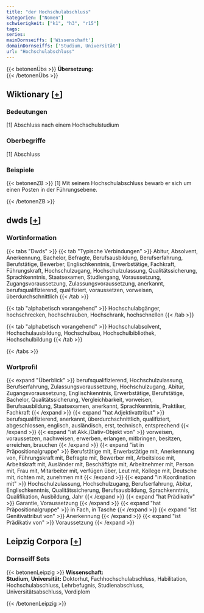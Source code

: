 ```yaml
---
title: "der Hochschulabschluss"
kategorien: ["Nomen"]
schwierigkeit: ["k1", "h3", "r15"]
tags:
series:
mainDornseiffs: ['Wissenschaft']
domainDornseiffs: ['Studium, Universität']
url: "Hochschulabschluss"
---
```


{{< betonenÜbs >}}
**Übersetzung:**  
{{< /betonenÜbs >}}

## Wiktionary [[+](https://de.wiktionary.org/wiki/Hochschulabschluss)]

### Bedeutungen
[1] Abschluss nach einem Hochschulstudium  

### Oberbegriffe
[1] Abschluss  

### Beispiele
{{< betonenZB >}}
[1] Mit seinem Hochschulabschluss bewarb er sich um einen Posten in der Führungsebene.  

{{< /betonenZB >}}


## dwds [[+](https://www.dwds.de/wb/Hochschulabschluss)]

### Wortinformation
{{< tabs "Dwds" >}}
{{< tab "Typische Verbindungen" >}}
Abitur, Absolvent, Anerkennung, Bachelor, Befragte, Berufsausbildung, Berufserfahrung, Berufstätige, Bewerber, Englischkenntnis, Erwerbstätige, Fachkraft, Führungskraft, Hochschulzugang, Hochschulzulassung, Qualitätssicherung, Sprachkenntnis, Staatsexamen, Studiengang, Voraussetzung, Zugangsvoraussetzung, Zulassungsvoraussetzung, anerkannt, berufsqualifizierend, qualifiziert, voraussetzen, vorweisen, überdurchschnittlich
{{< /tab >}}

{{< tab "alphabetisch vorangehend" >}}
Hochschulabgänger, hochschrecken, hochschrauben, Hochschrank, hochschnellen
{{< /tab >}}

{{< tab "alphabetisch vorangehend" >}}
Hochschulabsolvent, Hochschulausbildung, Hochschulbau, Hochschulbibliothek, Hochschulbildung
{{< /tab >}}

{{< /tabs >}}

### Wortprofil
{{< expand "Überblick" >}} berufsqualifizierend, Hochschulzulassung, Berufserfahrung, Zulassungsvoraussetzung, Hochschulzugang, Abitur, Zugangsvoraussetzung, Englischkenntnis, Erwerbstätige, Berufstätige, Bachelor, Qualitätssicherung, Vergleichbarkeit, vorweisen, Berufsausbildung, Staatsexamen, anerkannt, Sprachkenntnis, Praktiker, Fachkraft {{< /expand >}}
{{< expand "hat Adjektivattribut" >}} berufsqualifizierend, anerkannt, überdurchschnittlich, qualifiziert, abgeschlossen, englisch, ausländisch, erst, technisch, entsprechend {{< /expand >}}
{{< expand "ist Akk./Dativ-Objekt von" >}} vorweisen, voraussetzen, nachweisen, erwerben, erlangen, mitbringen, besitzen, erreichen, brauchen {{< /expand >}}
{{< expand "ist in Präpositionalgruppe" >}} Berufstätige mit, Erwerbstätige mit, Anerkennung von, Führungskraft mit, Befragte mit, Bewerber mit, Arbeitslose mit, Arbeitskraft mit, Ausländer mit, Beschäftigte mit, Arbeitnehmer mit, Person mit, Frau mit, Mitarbeiter mit, verfügen über, Leut mit, Kollege mit, Deutsche mit, richten mit, zunehmen mit {{< /expand >}}
{{< expand "in Koordination mit" >}} Hochschulzulassung, Hochschulzugang, Berufserfahrung, Abitur, Englischkenntnis, Qualitätssicherung, Berufsausbildung, Sprachkenntnis, Qualifikation, Ausbildung, Jahr {{< /expand >}}
{{< expand "hat Prädikativ" >}} Garantie, Voraussetzung {{< /expand >}}
{{< expand "hat Präpositionalgruppe" >}} in Fach, in Tasche {{< /expand >}}
{{< expand "ist Genitivattribut von" >}} Anerkennung {{< /expand >}}
{{< expand "ist Prädikativ von" >}} Voraussetzung {{< /expand >}}

## Leipzig Corpora [[+](https://corpora.uni-leipzig.de/en/res?word=Hochschulabschluss&corpusId=deu_newscrawl-public_2018)]

### Dornseiff Sets
{{< betonenLeipzig >}}
**Wissenschaft:**  
**Studium, Universität:** Doktorhut, Fachhochschulabschluss, Habilitation, Hochschulabschluss, Lehrbefugnis, Studienabschluss, Universitätsabschluss, Vordiplom  

{{< /betonenLeipzig >}}
